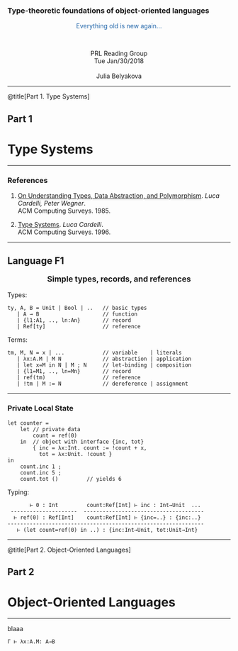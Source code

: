 ### Type-theoretic foundations of object-oriented languages

<p style="color:#2266aa; text-align: center">Everything old is new again...</p>

<br/>

<p style="text-align: center">
PRL Reading Group<br/>
Tue Jan/30/2018<br/>
<br/>
Julia Belyakova
</p>

---
@title[Part 1. Type Systems]

## Part 1
# Type Systems

---

### References

1. [On Understanding Types, Data Abstraction, and Polymorphism](http://lucacardelli.name/Papers/OnUnderstanding.A4.pdf).
   _Luca Cardelli, Peter Wegner_.  
   ACM Computing Surveys. 1985.

1. [Type Systems](http://lucacardelli.name/Papers/TypeSystems.pdf). _Luca Cardelli_.  
   ACM Computing Surveys. 1996.

---

## Language F1

<p style="text-align:center;font-size:1.25em"><b>Simple types, records, and references</b></p>

Types:

```less
ty, A, B = Unit | Bool | ..   // basic types
   | A → B                    // function
   | {l1:A1, .., ln:An}       // record
   | Ref[ty]                  // reference
```

Terms:

```less
tm, M, N = x | ...            // variable    | literals
   | λx:A.M | M N             // abstraction | application
   | let x=M in N | M ; N     // let-binding | composition
   | {l1=M1, .., ln=Mn}       // record
   | ref(tm)                  // reference 
   | !tm | M := N             // dereference | assignment
```

---

### Private Local State

```less
let counter = 
    let // private data
        count = ref(0)
    in  // object with interface {inc, tot}
        { inc = λx:Int. count := !count + x,
          tot = λx:Unit. !count }
in
    count.inc 1 ;
    count.inc 5 ;
    count.tot ()         // yields 6
```

Typing:

```less
       ⊢ 0 : Int         count:Ref[Int] ⊢ inc : Int→Unit  ...
 ---------------------  --------------------------------------
  ⊢ ref(0) : Ref[Int]    count:Ref[Int] ⊢ {inc=..} : {inc:..}
--------------------------------------------------------------
   ⊢ (let count=ref(0) in ..) : {inc:Int→Unit, tot:Unit→Int}
```
---

@title[Part 2. Object-Oriented Languages]

## Part 2
# Object-Oriented Languages

---

blaaa

```
Γ ⊢ λx:A.M: A→B
```
